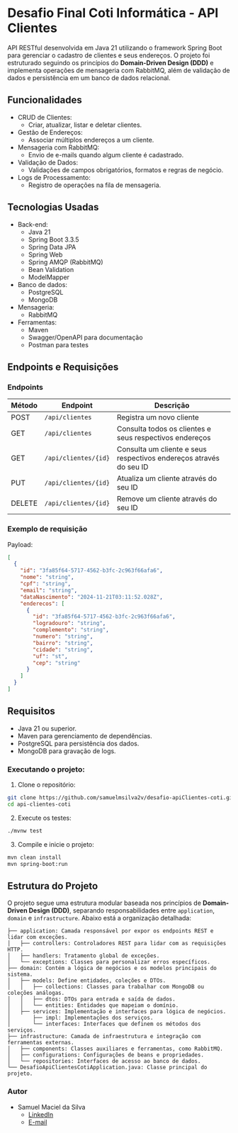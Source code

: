 # Desafio Final Coti Informática - API Clientes

API RESTful desenvolvida em Java 21 utilizando o framework Spring Boot para gerenciar o cadastro de clientes e seus endereços. O projeto foi estruturado seguindo os princípios do **Domain-Driven Design (DDD)** e implementa operações de mensageria com RabbitMQ, além de validação de dados e persistência em um banco de dados relacional.

## Funcionalidades
- CRUD de Clientes:
  - Criar, atualizar, listar e deletar clientes.
- Gestão de Endereços:
  - Associar múltiplos endereços a um cliente.
- Mensageria com RabbitMQ:
  - Envio de e-mails quando algum cliente é cadastrado.
- Validação de Dados:
  - Validações de campos obrigatórios, formatos e regras de negócio.
- Logs de Processamento:
  - Registro de operações na fila de mensageria.


## Tecnologias Usadas
* Back-end:
  * Java 21
  * Spring Boot 3.3.5
  * Spring Data JPA
  * Spring Web
  * Spring AMQP (RabbitMQ)
  * Bean Validation
  * ModelMapper
* Banco de dados:
  * PostgreSQL
  * MongoDB
* Mensageria:
  * RabbitMQ
* Ferramentas:
  * Maven
  * Swagger/OpenAPI para documentação
  * Postman para testes  

## Endpoints e Requisições

### Endpoints 
| Método | Endpoint             | Descrição                   |
|--------|-----------------------|-----------------------------|
| POST   | `/api/clientes`      | Registra um novo cliente  |
| GET    | `/api/clientes`      | Consulta todos os clientes e seus respectivos endereços  |
| GET    | `/api/clientes/{id}` | Consulta um cliente e seus respectivos endereços através do seu ID  |
| PUT    | `/api/clientes/{id}` | Atualiza um cliente através do seu ID  |
| DELETE | `/api/clientes/{id}` | Remove um cliente através do seu ID  |

### Exemplo de requisição
Payload:
```json
[
  {
    "id": "3fa85f64-5717-4562-b3fc-2c963f66afa6",
    "nome": "string",
    "cpf": "string",
    "email": "string",
    "dataNascimento": "2024-11-21T03:11:52.028Z",
    "enderecos": [
      {
        "id": "3fa85f64-5717-4562-b3fc-2c963f66afa6",
        "logradouro": "string",
        "complemento": "string",
        "numero": "string",
        "bairro": "string",
        "cidade": "string",
        "uf": "st",
        "cep": "string"
      }
    ]
  }
]
```

## Requisitos

* Java 21 ou superior.
* Maven para gerenciamento de dependências.
* PostgreSQL para persistência dos dados.
* MongoDB para gravação de logs.

### Executando o projeto:

1. Clone o repositório:
```bash
git clone https://github.com/samuelmsilva2v/desafio-apiClientes-coti.git
cd api-clientes-coti
```
2. Execute os testes:
```bash
./mvnw test
```
3. Compile e inicie o projeto:
```bash
mvn clean install
mvn spring-boot:run
```

## Estrutura do Projeto
O projeto segue uma estrutura modular baseada nos princípios de **Domain-Driven Design (DDD)**, separando responsabilidades entre `application`, `domain` e `infrastructure`. Abaixo está a organização detalhada:

```plaintext
├── application: Camada responsável por expor os endpoints REST e lidar com exceções.
│   ├── controllers: Controladores REST para lidar com as requisições HTTP.
│   ├── handlers: Tratamento global de exceções.
│   └── exceptions: Classes para personalizar erros específicos.
├── domain: Contém a lógica de negócios e os modelos principais do sistema.
│   ├── models: Define entidades, coleções e DTOs.
│   │   ├── collections: Classes para trabalhar com MongoDB ou coleções análogas.
│   │   ├── dtos: DTOs para entrada e saída de dados.
│   │   └── entities: Entidades que mapeiam o domínio.
│   ├── services: Implementação e interfaces para lógica de negócios.
│       ├── impl: Implementações dos serviços.
│       └── interfaces: Interfaces que definem os métodos dos serviços.
├── infrastructure: Camada de infraestrutura e integração com ferramentas externas.
│   ├── components: Classes auxiliares e ferramentas, como RabbitMQ.
│   ├── configurations: Configurações de beans e propriedades.
│   └── repositories: Interfaces de acesso ao banco de dados.
└── DesafioApiClientesCotiApplication.java: Classe principal do projeto.
```

### Autor
- Samuel Maciel da Silva
  - [LinkedIn](https://www.linkedin.com/in/samuelmsilva2v/)
  - [E-mail](mailto:samuelmsilva@outlook.com.br)
